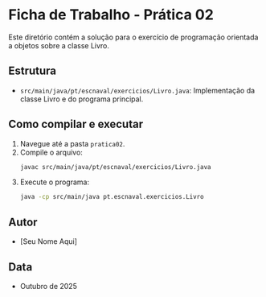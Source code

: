 # Ficha de Trabalho - Prática 02

Este diretório contém a solução para o exercício de programação orientada a objetos sobre a classe Livro.

## Estrutura
- `src/main/java/pt/escnaval/exercicios/Livro.java`: Implementação da classe Livro e do programa principal.

## Como compilar e executar
1. Navegue até a pasta `pratica02`.
2. Compile o arquivo:
   ```sh
   javac src/main/java/pt/escnaval/exercicios/Livro.java
   ```
3. Execute o programa:
   ```sh
   java -cp src/main/java pt.escnaval.exercicios.Livro
   ```

## Autor
- [Seu Nome Aqui]

## Data
- Outubro de 2025
